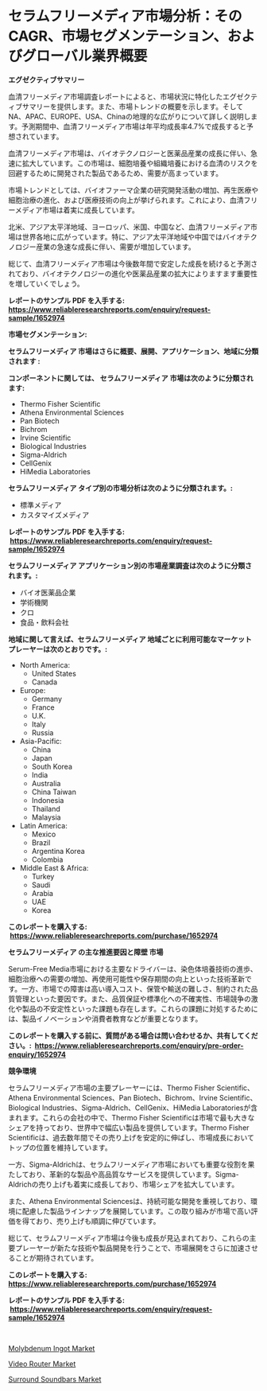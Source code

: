 <p><h1>セラムフリーメディア市場分析：そのCAGR、市場セグメンテーション、およびグローバル業界概要</h1></p><p><strong>エグゼクティブサマリー</strong></p>
<p><p>血清フリーメディア市場調査レポートによると、市場状況に特化したエグゼクティブサマリーを提供します。また、市場トレンドの概要を示します。そしてNA、APAC、EUROPE、USA、Chinaの地理的な広がりについて詳しく説明します。予測期間中、血清フリーメディア市場は年平均成長率4.7%で成長すると予想されています。</p><p>血清フリーメディア市場は、バイオテクノロジーと医薬品産業の成長に伴い、急速に拡大しています。この市場は、細胞培養や組織培養における血清のリスクを回避するために開発された製品であるため、需要が高まっています。</p><p>市場トレンドとしては、バイオファーマ企業の研究開発活動の増加、再生医療や細胞治療の進化、および医療技術の向上が挙げられます。これにより、血清フリーメディア市場は着実に成長しています。</p><p>北米、アジア太平洋地域、ヨーロッパ、米国、中国など、血清フリーメディア市場は世界各地に広がっています。特に、アジア太平洋地域や中国ではバイオテクノロジー産業の急速な成長に伴い、需要が増加しています。</p><p>総じて、血清フリーメディア市場は今後数年間で安定した成長を続けると予測されており、バイオテクノロジーの進化や医薬品産業の拡大によりますます重要性を増していくでしょう。</p></p>
<p><strong>レポートのサンプル PDF を入手する: <a href="https://www.reliableresearchreports.com/enquiry/request-sample/1652974">https://www.reliableresearchreports.com/enquiry/request-sample/1652974</a></strong></p>
<p><strong>市場セグメンテーション:</strong></p>
<p><strong> セラムフリーメディア 市場はさらに概要、展開、アプリケーション、地域に分類されます :</strong></p>
<p><strong>コンポーネントに関しては、 セラムフリーメディア 市場は次のように分類されます: &nbsp;</strong></p>
<p><ul><li>Thermo Fisher Scientific</li><li>Athena Environmental Sciences</li><li>Pan Biotech</li><li>Bichrom</li><li>Irvine Scientific</li><li>Biological Industries</li><li>Sigma-Aldrich</li><li>CellGenix</li><li>HiMedia Laboratories</li></ul></p>
<p><strong> セラムフリーメディア タイプ別の市場分析は次のように分類されます。:</strong></p>
<p><ul><li>標準メディア</li><li>カスタマイズメディア</li></ul></p>
<p><strong>レポートのサンプル PDF を入手する: &nbsp;<a href="https://www.reliableresearchreports.com/enquiry/request-sample/1652974">https://www.reliableresearchreports.com/enquiry/request-sample/1652974</a></strong></p>
<p><strong> セラムフリーメディア アプリケーション別の市場産業調査は次のように分類されます。:</strong></p>
<p><ul><li>バイオ医薬品企業</li><li>学術機関</li><li>クロ</li><li>食品・飲料会社</li></ul></p>
<p><strong>地域に関して言えば、セラムフリーメディア 地域ごとに利用可能なマーケットプレーヤーは次のとおりです。:</strong></p>
<p><ul>
    <li>
        North America:
        <ul>
            <li>United States</li>
            <li>Canada</li>
        </ul>
    </li>
    <li>
        Europe:
        <ul>
            <li>Germany</li>
            <li>France</li>
            <li>U.K.</li>
            <li>Italy</li>
            <li>Russia</li>
        </ul>
    </li>
    <li>
        Asia-Pacific:
        <ul>
            <li>China</li>
            <li>Japan</li>
            <li>South Korea</li>
            <li>India</li>
            <li>Australia</li>
            <li>China Taiwan</li>
            <li>Indonesia</li>
            <li>Thailand</li>
            <li>Malaysia</li>
        </ul>
    </li>
    <li>
        Latin America:
        <ul>
            <li>Mexico</li>
            <li>Brazil</li>
            <li>Argentina Korea</li>
            <li>Colombia</li>
        </ul>
    </li>
    <li>
        Middle East & Africa:
        <ul>
            <li>Turkey</li>
            <li>Saudi</li>
            <li>Arabia</li>
            <li>UAE</li>
            <li>Korea</li>
        </ul>
    </li>
    </ul></p>
<p><strong>このレポートを購入する: &nbsp;<a href="https://www.reliableresearchreports.com/purchase/1652974">https://www.reliableresearchreports.com/purchase/1652974</a></strong></p>
<p><strong>セラムフリーメディア の主な推進要因と障壁 市場</strong></p>
<p><p>Serum-Free Media市場における主要なドライバーは、染色体培養技術の進歩、細胞治療への需要の増加、再使用可能性や保存期間の向上といった技術革新です。一方、市場での障害は高い導入コスト、保管や輸送の難しさ、制約された品質管理といった要因です。また、品質保証や標準化への不確実性、市場競争の激化や製品の不安定性といった課題も存在します。これらの課題に対処するためには、製品イノベーションや消費者教育などが重要となります。</p></p>
<p><strong>このレポートを購入する前に、質問がある場合は問い合わせるか、共有してください。:&nbsp; <a href="https://www.reliableresearchreports.com/enquiry/pre-order-enquiry/1652974">https://www.reliableresearchreports.com/enquiry/pre-order-enquiry/1652974</a></strong></p>
<p><strong>競争環境</strong></p>
<p><p>セラムフリーメディア市場の主要プレーヤーには、Thermo Fisher Scientific、Athena Environmental Sciences、Pan Biotech、Bichrom、Irvine Scientific、Biological Industries、Sigma-Aldrich、CellGenix、HiMedia Laboratoriesが含まれます。これらの会社の中で、Thermo Fisher Scientificは市場で最も大きなシェアを持っており、世界中で幅広い製品を提供しています。Thermo Fisher Scientificは、過去数年間でその売り上げを安定的に伸ばし、市場成長においてトップの位置を維持しています。</p><p>一方、Sigma-Aldrichは、セラムフリーメディア市場においても重要な役割を果たしており、革新的な製品や高品質なサービスを提供しています。Sigma-Aldrichの売り上げも着実に成長しており、市場シェアを拡大しています。</p><p>また、Athena Environmental Sciencesは、持続可能な開発を重視しており、環境に配慮した製品ラインナップを展開しています。この取り組みが市場で高い評価を得ており、売り上げも順調に伸びています。</p><p>総じて、セラムフリーメディア市場は今後も成長が見込まれており、これらの主要プレーヤーが新たな技術や製品開発を行うことで、市場展開をさらに加速させることが期待されています。</p></p>
<p><strong>このレポートを購入する: &nbsp; <a href="https://www.reliableresearchreports.com/purchase/1652974">https://www.reliableresearchreports.com/purchase/1652974</a></strong></p>
<p><strong>レポートのサンプル PDF を入手する: &nbsp;<a href="https://www.reliableresearchreports.com/enquiry/request-sample/1652974">https://www.reliableresearchreports.com/enquiry/request-sample/1652974</a></strong><strong></strong></p>
<p>&nbsp;</p>
<p><p><a href="https://github.com/derrinmiltonellis35gcl/Market-Research-Report-List-2/blob/main/molybdenum-ingot-market.md">Molybdenum Ingot Market</a></p><p><a href="https://github.com/Chiragrp22/Market-Research-Report-List-3/blob/main/video-router-market.md">Video Router Market</a></p><p><a href="https://github.com/Sherrillcrooksxa8i18ucf2m/Market-Research-Report-List-1/blob/main/surround-soundbars-market.md">Surround Soundbars Market</a></p></p>